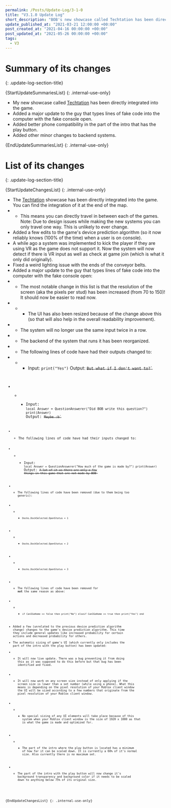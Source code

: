 ```yaml
---
permalink: /Posts/Update-Log/3-1-0
title: "V3.1.0 Update Log"
short_description: "BOB's new showcase called Techtation has been directly integrated into the game."
update_published_at: "2021-03-21 12:00:00 +00:00"
post_created_at: "2021-04-16 00:00:00 +00:00"
post_updated_at: "2021-05-26 00:00:00 +00:00"
tags:
  - V3
---
```


# Summary of its changes
{: .update-log-section-title}

{StartUpdateSummariesList}
{: .internal-use-only}

* My new showcase called [Techtation](https://www.roblox.com/games/6201734639/) has been directly integrated into the game.
* Added a major update to the guy that types lines of fake code into the computer with the fake console open.
* Added better phone compatibility in the part of the intro that has the play button.
* Added other minor changes to backend systems.

{EndUpdateSummariesList}
{: .internal-use-only}

# List of its changes
{: .update-log-section-title}

{StartUpdateChangesList}
{: .internal-use-only}

* The [Techtation](https://www.roblox.com/games/6201734639/) showcase has been directly integrated into the game. You can find the integration of it at the end of the map.
* * This means you can directly travel in between each of the games. Note: Due to design issues while making the new systems you can only travel one way. This is unlikely to ever change.
* Added a few edits to the game's device prediction algorithm (so it now reliably knows (100% of the time) when a user is on console).
* A while ago a system was implemented to kick the player if they are using VR as the game does not support it. Now the system will now detect if there is VR input as well as check at game join (which is what it only did originally).
* Fixed a weird lighting issue with the ends of the conveyor belts.
* Added a major update to the guy that types lines of fake code into the computer with the fake console open:
* * The most notable change in this list is that the resolution of the screen (aka the pixels per stud) has been increased (from 70 to 150)! It should now be easier to read now.
* * * The UI has also been resized because of the change above this (so that will also help in the overall readability improvement).
* * The system will no longer use the same input twice in a row.
* * The backend of the system that runs it has been reorganized.
* * The following lines of code have had their outputs changed to:
* * * Input: `print("Yes")`
Output: <s class="spoiler"><code>But what if I don't want to?`</s>
* * * Input: `local Answer = QuestionAnswerer("Did BOB write this question?") print(Answer)`
Output: <s class="spoiler"><code>Maybe :b`</s>
* * The following lines of code have had their inputs changed to:
* * * Input: `local Answer = QuestionAnswerer("How much of the game is made by?") print(Answer)`
Output: <s class="spoiler"><code>A lot of it as there are only a few things in this game that are not made by BOB`</s>
* * The following lines of code have been removed (due to them being too generic):
* * * `Docks.DockSelected.OpenStatus = 1`
* * * `Docks.DockSelected.OpenStatus = 2`
* * * `Docks.DockSelected.OpenStatus = 3`
* * The following lines of code have been removed for **not** the same reason as above:
* * * `if CanIGoHome == false then print("No") elseif CanIGoHome == true then print("Yes") end`
* Added a few (unrelated to the previous device prediction algorithm change) changes to the game's device prediction algorithm. This time they include general updates like increased probability for certain actions and decreased probability for others.
* The automatic sizing of game's UI (which currently only includes the part of the intro with the play button) has been updated:
* * It will now live update. There was a bug preventing it from doing this as it was supposed to do this before but that bug has been identified and fixed.
* * It will now work on any screen size instead of only applying if the screen size is lower than a set number (while using a phone). What this means is depending on the pixel resolution of your Roblox client window the UI will be sized according to a few numbers that originate from the pixel resolution of your Roblox client window.
* * * No special sizing of any UI elements will take place because of this system when your Roblox client window is the size of 1920 x 1080 as that is what the game is made and optimized for.
* * * The part of the intro where the play button is located has a minimum of how far it can be scaled down. It is currently a 60% of it's normal size. Also currently there is no maximum set.
* * The part of the intro with the play button will now change it's background transparency and background color if it needs to be scaled down to anything below 75% of its original size.

{EndUpdateChangesList}
{: .internal-use-only}